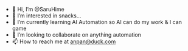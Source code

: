 - 👋 Hi, I’m @SaruHime
- 👀 I’m interested in snacks...
- 🌱 I’m currently learning AI Automation so AI can do my work & I can game
- 💞️ I’m looking to collaborate on anything automation
- 📫 How to reach me at anpan@duck.com

<!---
SaruHime/SaruHime is a ✨ special ✨ repository because its `README.md` (this file) appears on your GitHub profile.
You can click the Preview link to take a look at your changes.
--->

